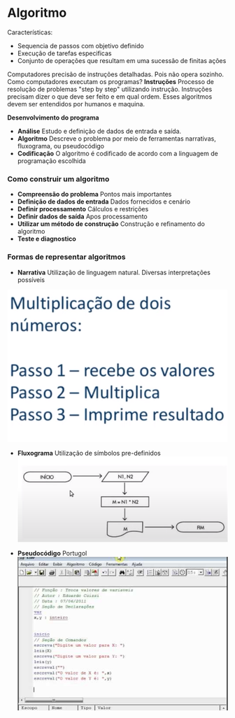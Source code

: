 # Algoritmo

Características:
- Sequencia de passos com objetivo definido
- Execução de tarefas especificas
- Conjunto de operações que resultam em uma sucessão de finitas ações


Computadores precisão de instruções detalhadas. Pois não opera  sozinho.
Como computadores executam os programas?
**Instruções**
 Processo de resolução de problemas "step by step" utilizando instrução.
Instruções precisam dizer o que deve ser feito e em qual ordem.
Esses algoritmos devem ser entendidos por humanos e maquina.

**Desenvolvimento do programa**
- **Análise** 
Estudo e definição de dados de entrada e saída.
- **Algoritmo**
Descreve o problema por meio de ferramentas narrativas, fluxograma, ou pseudocódigo
- **Codificação**
O algoritmo é codificado de acordo com a linguagem de programação escolhida


### Como construir um algoritmo
- **Compreensão do problema**
Pontos mais importantes
- **Definição de dados de entrada**
Dados fornecidos e cenário
- **Definir processamento**
Cálculos e restrições
- **Definir dados de saída**
Apos processamento
- **Utilizar um método de construção**
Construção e refinamento do algoritmo
- **Teste e diagnostico**

### Formas de representar algoritmos

- **Narrativa**
Utilização de linguagem natural. Diversas interpretações possíveis

![](/docs/assets/img/ex_algoritmo_narrativo.png)
- **Fluxograma**
Utilização de símbolos pre-definidos
![](/docs/assets/img/ex_algoritmo_fluxograma.png)

- **Pseudocódigo**
Portugol
![](/docs/assets/img/ex_algoritmo_portugol.png)

